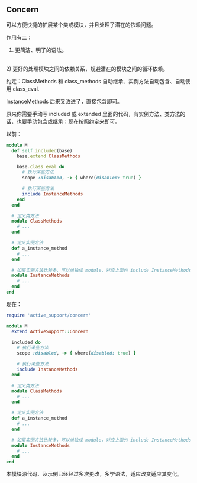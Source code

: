## Concern

可以方便快捷的扩展某个类或模块，并且处理了潜在的依赖问题。

作用有二：

1) 更简洁、明了的语法。
<br>
2) 更好的处理模块之间的依赖关系，规避潜在的模块之间的循环依赖。

约定：ClassMethods 和 class_methods 自动继承、实例方法自动包含、自动使用 class_eval.

InstanceMethods 后来又改进了，直接包含即可。

原来你需要手动写 included 或 extended 里面的代码，有实例方法、类方法的话，也要手动包含或继承；现在按照约定来即可。

以前：

```ruby
module M
  def self.included(base)
    base.extend ClassMethods

    base.class_eval do
      # 执行某些方法
      scope :disabled, -> { where(disabled: true) }

      # 执行某些方法
      include InstanceMethods
    end
  end

  # 定义类方法
  module ClassMethods
    # ...
  end

  # 定义实例方法
  def a_instance_method
    # ...
  end

  # 如果实例方法比较多，可以单独成 module，对应上面的 include InstanceMethods
  module InstanceMethods
    # ...
  end
end
```

现在：

```ruby
require 'active_support/concern'

module M
  extend ActiveSupport::Concern

  included do
    # 执行某些方法
    scope :disabled, -> { where(disabled: true) }

    # 执行某些方法
    include InstanceMethods
  end

  # 定义类方法
  module ClassMethods
    # ...
  end

  # 定义实例方法
  def a_instance_method
    # ...
  end

  # 如果实例方法比较多，可以单独成 module，对应上面的 include InstanceMethods
  module InstanceMethods
    # ...
  end
end
```

本模块源代码、及示例已经经过多次更改，多学语法，适应改变适应其变化。
